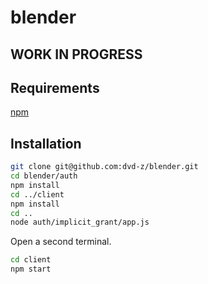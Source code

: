 # blender

## WORK IN PROGRESS

## Requirements

[npm](https://www.npmjs.com/)

## Installation

```bash
git clone git@github.com:dvd-z/blender.git
cd blender/auth
npm install
cd ../client
npm install
cd ..
node auth/implicit_grant/app.js
```

Open a second terminal.

```bash
cd client
npm start
```
